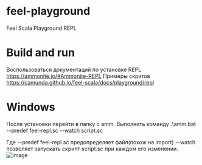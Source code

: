 # feel-playground
Feel Scala Playground REPL
# Build and run
Воспользоваться документаций по установке REPL https://ammonite.io/#Ammonite-REPL 
Примеры скритов https://camunda.github.io/feel-scala/docs/playground/repl

# Windows
После установки перейти в папку с amm. Выполнить команду .\amm.bat --predef feel-repl.sc --watch script.sc

Где --predef feel-repl.sc предопределяет файл(похож на import)
--watch позволяет запускать скрипт script.sc при каждом его изменении.
![image](https://github.com/user-attachments/assets/e6809d0e-024f-45e8-930f-1d8fdf6d571a)
